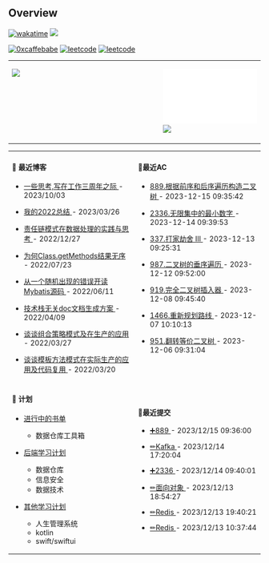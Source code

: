 
## Overview

[![wakatime](https://wakatime.com/badge/user/78591c59-95d5-4479-b2fc-988c35f31d59.svg)](https://wakatime.com/@78591c59-95d5-4479-b2fc-988c35f31d59) ![](https://gpvc.arturio.dev/0xcaffebabe)

[![0xcaffebabe](https://img.shields.io/static/v1?label=LeetCode%200xcaffebabe&message=4913&color=success)](https://leetcode.cn/u/0xcaffebabe/) [![leetcode](https://img.shields.io/static/v1?label=Solved&message=1048%20/%203607&color=success)](https://leetcode.cn/u/0xcaffebabe/) [![leetcode](https://img.shields.io/static/v1?label=Accepted&message=84.58%&color=success)](https://leetcode.cn/u/0xcaffebabe/)

<table border="0">
  <tr border="0">

  <td valign="top" width="60%">

  ![](https://github-readme-stats.vercel.app/api/wakatime?username=0xcaffebabe&layout=compact&langs_count=12&theme=dark&range=all_time)

  </td>

  <td valign="top" width="40%">

  ![](https://raw.githubusercontent.com/0xcaffebabe/github-stats/master/generated/overview.svg)
  ![](https://github-profile-summary-cards.vercel.app/api/cards/productive-time?username=0xcaffebabe&theme=github_dark&utcOffset=8)

  </td>
  </tr>

</table>

<table>

<tr>
<td valign="top" width="50%">

#### 📖 最近博客


* <a href="https://0xcaffebabe.github.io/%E4%BA%BA%E7%94%9F/2023/10/03/%E4%B8%80%E4%BA%9B%E6%80%9D%E8%80%83,%E5%86%99%E5%9C%A8%E5%B7%A5%E4%BD%9C%E4%B8%89%E5%91%A8%E5%B9%B4%E4%B9%8B%E9%99%85.html" target="_blank"> 一些思考,写在工作三周年之际 </a> - 2023/10/03 

    
* <a href="https://0xcaffebabe.github.io/%E4%BA%BA%E7%94%9F/2023/03/26/%E6%88%91%E7%9A%842022%E6%80%BB%E7%BB%93.html" target="_blank"> 我的2022总结 </a> - 2023/03/26 

    
* <a href="https://0xcaffebabe.github.io/%E8%AE%BE%E8%AE%A1%E6%A8%A1%E5%BC%8F/2022/12/27/%E8%B4%A3%E4%BB%BB%E9%93%BE%E6%A8%A1%E5%BC%8F%E5%9C%A8%E6%95%B0%E6%8D%AE%E5%A4%84%E7%90%86%E7%9A%84%E5%AE%9E%E8%B7%B5%E4%B8%8E%E6%80%9D%E8%80%83.html" target="_blank"> 责任链模式在数据处理的实践与思考 </a> - 2022/12/27 

    
* <a href="https://0xcaffebabe.github.io/jvm/2022/07/23/%E4%B8%BA%E4%BD%95Class.getMethods%E7%BB%93%E6%9E%9C%E6%97%A0%E5%BA%8F.html" target="_blank"> 为何Class.getMethods结果无序 </a> - 2022/07/23 

    
* <a href="https://0xcaffebabe.github.io/java/2022/06/11/%E4%BB%8E%E4%B8%80%E4%B8%AA%E9%9A%8F%E6%9C%BA%E5%87%BA%E7%8E%B0%E7%9A%84%E9%94%99%E8%AF%AF%E5%BC%80%E8%AF%BBMybatis%E6%BA%90%E7%A0%81.html" target="_blank"> 从一个随机出现的错误开读Mybatis源码 </a> - 2022/06/11 

    
* <a href="https://0xcaffebabe.github.io/%E6%97%A5%E5%B8%B8/2022/04/09/%E6%8A%80%E6%9C%AF%E6%A0%88%E6%97%A0%E5%85%B3doc%E6%96%87%E6%A1%A3%E7%94%9F%E6%88%90%E6%96%B9%E6%A1%88.html" target="_blank"> 技术栈无关doc文档生成方案 </a> - 2022/04/09 

    
* <a href="https://0xcaffebabe.github.io/%E8%AE%BE%E8%AE%A1%E6%A8%A1%E5%BC%8F/2022/03/27/%E8%B0%88%E8%B0%88%E7%BB%84%E5%90%88%E7%AD%96%E7%95%A5%E6%A8%A1%E5%BC%8F%E5%8F%8A%E5%9C%A8%E7%94%9F%E4%BA%A7%E7%9A%84%E5%BA%94%E7%94%A8.html" target="_blank"> 谈谈组合策略模式及在生产的应用 </a> - 2022/03/27 

    
* <a href="https://0xcaffebabe.github.io/%E8%AE%BE%E8%AE%A1%E6%A8%A1%E5%BC%8F/2022/03/20/%E8%B0%88%E8%B0%88%E6%A8%A1%E6%9D%BF%E6%96%B9%E6%B3%95%E6%A8%A1%E5%BC%8F%E5%9C%A8%E5%AE%9E%E9%99%85%E7%94%9F%E4%BA%A7%E7%9A%84%E5%BA%94%E7%94%A8%E5%8F%8A%E4%BB%A3%E7%A0%81%E5%A4%8D%E7%94%A8.html" target="_blank"> 谈谈模板方法模式在实际生产的应用及代码复用 </a> - 2022/03/20 

        

</td>

<td valign="top" width="50%">

#### 🔋最近AC


  * <a href="https://leetcode.cn/submissions/detail/489015085" target="_blank"> 889.根据前序和后序遍历构造二叉树 </a> - 2023-12-15 09:35:42 

    
  * <a href="https://leetcode.cn/submissions/detail/488801606" target="_blank"> 2336.无限集中的最小数字 </a> - 2023-12-14 09:39:53 

    
  * <a href="https://leetcode.cn/submissions/detail/488562158" target="_blank"> 337.打家劫舍 III </a> - 2023-12-13 09:25:31 

    
  * <a href="https://leetcode.cn/submissions/detail/488333461" target="_blank"> 987.二叉树的垂序遍历 </a> - 2023-12-12 09:52:00 

    
  * <a href="https://leetcode.cn/submissions/detail/487531889" target="_blank"> 919.完全二叉树插入器 </a> - 2023-12-08 09:45:40 

    
  * <a href="https://leetcode.cn/submissions/detail/487310640" target="_blank"> 1466.重新规划路线 </a> - 2023-12-07 10:10:13 

    
  * <a href="https://leetcode.cn/submissions/detail/487075741" target="_blank"> 951.翻转等价二叉树 </a> - 2023-12-06 09:31:04 

    

</td>

</tr>

<tr>

<td valign="top" width="50%">

#### 📝 计划

- [进行中的书单](https://github.com/users/0xcaffebabe/projects/4)
  - 数据仓库工具箱


- [后端学习计划](https://github.com/users/0xcaffebabe/projects/1)
  - 数据仓库
  - 信息安全
  - 数据技术


- [其他学习计划](https://github.com/users/0xcaffebabe/projects/3)
  - 人生管理系统
  - kotlin
  - swift/swiftui


<td>

#### 🌴最近提交


  * <a href="https://github.com/0xcaffebabe/leetcode/commit/4999c9c5452116dc6eef8622b9cff0cccc6a27fd" target="_blank"> ➕889 </a> - 2023/12/15 09:36:00 

    
  * <a href="https://github.com/0xcaffebabe/note/commit/410d249afb99ccf1223c4b4a8ced20373441289a" target="_blank"> ✏Kafka </a> - 2023/12/14 17:20:04 

    
  * <a href="https://github.com/0xcaffebabe/leetcode/commit/ff0c01493f4b119e3d07d8b7a58afba7fd956932" target="_blank"> ➕2336 </a> - 2023/12/14 09:40:01 

    
  * <a href="https://github.com/0xcaffebabe/note/commit/38ce5781c725d419707db601b99a229c7d373724" target="_blank"> ✏面向对象 </a> - 2023/12/13 18:54:27 

    
  * <a href="https://github.com/0xcaffebabe/note/commit/642b342a819421f389fef3a4e72f0ad641fe9c84" target="_blank"> ✏Redis </a> - 2023/12/13 19:40:21 

    
  * <a href="https://github.com/0xcaffebabe/note/commit/8a2d69ac6b84f17f1b9083b0b452e0c482eb0bc7" target="_blank"> ✏Redis </a> - 2023/12/13 10:37:44 

    

</td>

</tr>

</table>

